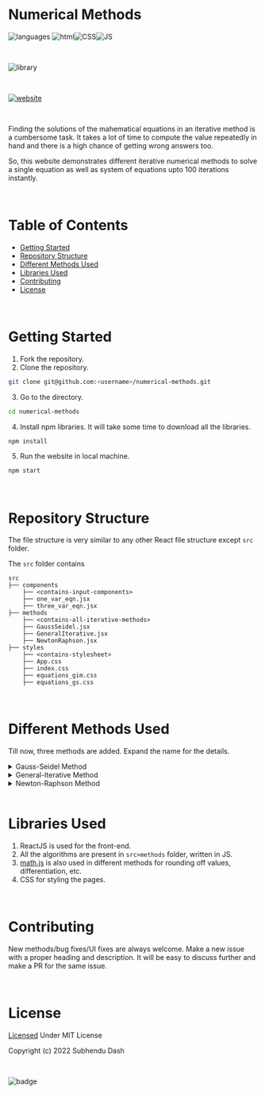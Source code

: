 # Numerical Methods

![languages](https://img.shields.io/github/languages/count/subhendudash02/numerical-methods?style=for-the-badge) ![html](https://img.shields.io/badge/-HTML-orange?style=for-the-badge)![CSS](https://img.shields.io/badge/-CSS-blue?style=for-the-badge)![JS](https://img.shields.io/badge/-JS-yellow?style=for-the-badge)

<br>

![library](https://img.shields.io/badge/Made%20with-React-blue?style=for-the-badge&logo=react)

<br>

[![website](https://img.shields.io/badge/Website-click%20here-black?style=for-the-badge)](https://numerical-methods.netlify.app/)

<br>

Finding the solutions of the mahematical equations in an iterative method is a cumbersome task. It takes a lot of time to compute the value repeatedly in hand and there is a high chance of getting wrong answers too. 

So, this website demonstrates different iterative numerical methods to solve a single equation as well as system of equations upto 100 iterations instantly.

<br>

# Table of Contents
 - [Getting Started](#getting-started)
 - [Repository Structure](#repository-structure)
 - [Different Methods Used](#different-methods-used)
 - [Libraries Used](#libraries-used)
 - [Contributing](#contributing)
 - [License](#license)

<br>

# Getting Started

1. Fork the repository.
2. Clone the repository.

``` bash
git clone git@github.com:<username>/numerical-methods.git  
```

3. Go to the directory.

``` bash
cd numerical-methods
```

4. Install npm libraries. It will take some time to download all the libraries.

``` bash
npm install
```

5. Run the website in local machine.

``` bash
npm start
```

<br>

# Repository Structure

The file structure is very similar to any other React file structure except `src` folder.

The `src` folder contains

```
src
├── components
    ├── <contains-input-components>
    ├── one_var_eqn.jsx
    ├── three_var_eqn.jsx
├── methods
    ├── <contains-all-iterative-methods>
    ├── GaussSeidel.jsx
    ├── GeneralIterative.jsx
    ├── NewtonRaphson.jsx
├── styles
    ├── <contains-stylesheet>
    ├── App.css
    ├── index.css
    ├── equations_gim.css
    ├── equations_gs.css
```

<br>

# Different Methods Used

Till now, three methods are added. Expand the name for the details.

<details>
<summary>Gauss-Seidel Method</summary>
<p>
In numerical linear algebra, the Gauss–Seidel method, also known as the Liebmann method or the method of successive displacement, is an iterative method used to solve a system of linear equations.
</p>
</details>

<details>
<summary>General-Iterative Method</summary>
<p>
"The General Iteration Method" also known as "The Fixed Point Iteration Method" , uses the definition of the function itself to find the root in a recursive way.

<b>Note: </b> First write the equation in the form of x=ϕ(x).
</p>
</details>

<details>
<summary>Newton-Raphson Method</summary>
<p>
In numerical analysis, Newton's method, also known as the Newton–Raphson method, named after Isaac Newton and Joseph Raphson, is a root-finding algorithm which produces successively better approximations to the roots of a real-valued function.
</p>
</details>

<br>

# Libraries Used

1. ReactJS is used for the front-end.
2. All the algorithms are present in `src>methods` folder, written in JS.
3. [math.js](https://mathjs.org/) is also used in different methods for rounding off values, differentiation, etc.
4. CSS for styling the pages.

<br>

# Contributing

New methods/bug fixes/UI fixes are always welcome.
Make a new issue with a proper heading and description. It will be easy to discuss further and make a PR for the same issue.

<br>

# License

[Licensed](https://github.com/subhendudash02/numerical-methods/blob/main/LICENSE) Under MIT License

Copyright (c) 2022 Subhendu Dash

<br>

![badge](https://img.shields.io/badge/Made%20with-%E2%99%A5-red?style=for-the-badge)
